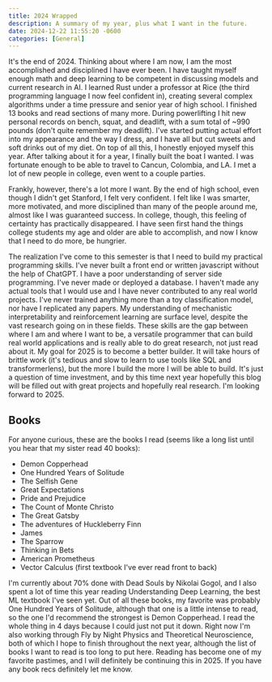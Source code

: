 ```yaml
---
title: 2024 Wrapped
description: A summary of my year, plus what I want in the future. 
date: 2024-12-22 11:55:20 -0600
categories: [General]
---
```


It's the end of 2024. Thinking about where I am now, I am the most accomplished and disciplined I have ever been. I have taught myself enough math and deep learning to be competent in discussing models and current research in AI. I learned Rust under a professor at Rice (the third programming language I now feel confident in), creating several complex algorithms under a time pressure and senior year of high school. I finished 13 books and read sections of many more. During powerlifting I hit new personal records on bench, squat, and deadlift, with a sum total of ~990 pounds (don't quite remember my deadlift). I've started putting actual effort into my appearance and the way I dress, and I have all but cut sweets and soft drinks out of my diet. On top of all this, I honestly enjoyed myself this year. After talking about it for a year, I finally built the boat I wanted. I was fortunate enough to be able to travel to Cancun, Colombia, and LA. I met a lot of new people in college, even went to a couple parties. 

Frankly, however, there's a lot more I want. By the end of high school, even though I didn't get Stanford, I felt very confident. I felt like I was smarter, more motivated, and more disciplined than many of the people around me, almost like I was guaranteed success. In college, though, this feeling of certainty has practically disappeared. I have seen first hand the things college students my age and older are able to accomplish, and now I know that I need to do more, be hungrier.

The realization I've come to this semester is that I need to build my practical programming skills. I've never built a front end or written javascript without the help of ChatGPT. I have a poor understanding of server side programming. I've never made or deployed a database. I haven't made any actual tools that I would use and I have never contributed to any real world projects. I've never trained anything more than a toy classification model, nor have I replicated any papers. My understanding of mechanistic interpretability and reinforcement learning are surface level, despite the vast research going on in these fields. These skills are the gap between where I am and where I want to be, a versatile programmer that can build real world applications and is really able to do great research, not just read about it. My goal for 2025 is to become a better builder. It will take hours of brittle work (it's tedious and slow to learn to use tools like SQL and transformerlens), but the more I build the more I will be able to build. It's just a question of time investment, and by this time next year hopefully this blog will be filled out with great projects and hopefully real research. I'm looking forward to 2025. 

## Books
For anyone curious, these are the books I read (seems like a long list until you hear that my sister read 40 books):
- Demon Copperhead
- One Hundred Years of Solitude
- The Selfish Gene
- Great Expectations
- Pride and Prejudice
- The Count of Monte Christo
- The Great Gatsby
- The adventures of Huckleberry Finn
- James
- The Sparrow
- Thinking in Bets
- American Prometheus
- Vector Calculus (first textbook I've ever read front to back)

I'm currently about 70% done with Dead Souls by Nikolai Gogol, and I also spent a lot of time this year reading Understanding Deep Learning, the best ML textbook I've seen yet. Out of all these books, my favorite was probably One Hundred Years of Solitude, although that one is a little intense to read, so the one I'd recommend the strongest is Demon Copperhead. I read the whole thing in 4 days because I could just not put it down. Right now I'm also working through Fly by Night Physics and Theoretical Neuroscience, both of which I hope to finish throughout the next year, although the list of books I want to read is too long to put here. Reading has become one of my favorite pastimes, and I will definitely be continuing this in 2025. If you have any book recs definitely let me know. 
